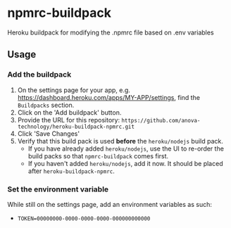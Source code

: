 # npmrc-buildpack
Heroku buildpack for modifying the .npmrc file based on .env variables

## Usage

### Add the buildpack

1. On the settings page for your app, e.g. https://dashboard.heroku.com/apps/MY-APP/settings, find the `Buildpacks` section.
1. Click on the 'Add buildpack' button.
1. Provide the URL for this repository: `https://github.com/anova-technology/heroku-buildpack-npmrc.git`
1. Click 'Save Changes'
1. Verify that this build pack is used **before** the `heroku/nodejs` build pack.
    - If you have already added `heroku/nodejs`, use the UI to re-order the build packs so that `npmrc-buildpack` comes first.
    - If you haven't added `heroku/nodejs`, add it now. It should be placed after `heroku-buildpack-npmrc`.
    
### Set the environment variable

While still on the settings page, add an environment variables as such:
- `TOKEN=00000000-0000-0000-0000-000000000000`

